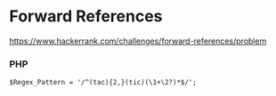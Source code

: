 # Forward References

https://www.hackerrank.com/challenges/forward-references/problem

### PHP

    $Regex_Pattern = '/^(tac){2,}(tic)(\1+\2?)*$/';
